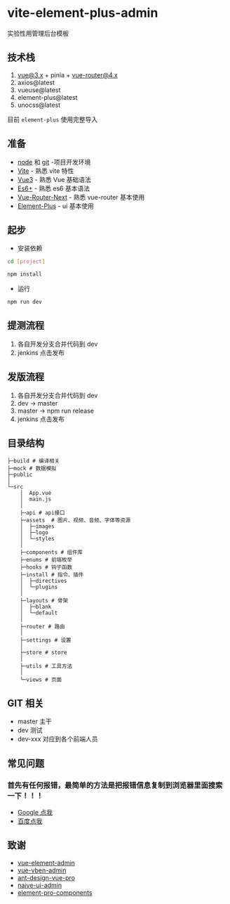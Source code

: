 # vite-element-plus-admin

实验性用管理后台模板

## 技术栈

1. vue@3.x + pinia + vue-router@4.x
2. axios@latest
3. vueuse@latest
4. element-plus@latest
5. unocss@latest

目前 `element-plus` 使用完整导入

## 准备

- [node](http://nodejs.org/) 和 [git](https://git-scm.com/) -项目开发环境
- [Vite](https://vitejs.dev/) - 熟悉 vite 特性
- [Vue3](https://v3.vuejs.org/) - 熟悉 Vue 基础语法
- [Es6+](http://es6.ruanyifeng.com/) - 熟悉 es6 基本语法
- [Vue-Router-Next](https://next.router.vuejs.org/) - 熟悉 vue-router 基本使用
- [Element-Plus](https://element-plus.org/zh-CN/) - ui 基本使用

## 起步

- 安装依赖

```bash
cd [project]

npm install
```

- 运行

```bash
npm run dev
```

## 提测流程

1. 各自开发分支合并代码到 dev
2. jenkins 点击发布

## 发版流程

1. 各自开发分支合并代码到 dev
2. dev -> master
3. master -> npm run release
4. jenkins 点击发布

## 目录结构

```
├─build # 编译相关
├─mock # 数据模拟
├─public
│
└─src
    │  App.vue
    │  main.js
    │
    ├─api # api接口
    ├─assets  # 图片、视频、音频、字体等资源
    │  ├─images
    │  ├─logo
    │  └─styles
    │
    ├─components # 组件库
    ├─enums # 前端枚举
    ├─hooks # 钩子函数
    ├─install # 指令、插件
    │  ├─directives
    │  └─plugins
    │
    ├─layouts # 骨架
    │  ├─blank
    │  └─default
    │
    ├─router # 路由
    │
    ├─settings # 设置
    │
    ├─store # store
    │
    ├─utils # 工具方法
    │
    └─views # 页面
```

## GIT 相关

- master 主干
- dev 测试
- dev-xxx 对应到各个前端人员

## 常见问题

### 首先有任何报错，最简单的方法是把报错信息复制到浏览器里面搜索一下！！！

- [Google 点我](https://www.google.com/)
- [百度点我](https://www.baidu.com/)

## 致谢

- [vue-element-admin](https://github.com/PanJiaChen/vue-element-admin)
- [vue-vben-admin](https://github.com/vbenjs/vue-vben-admin)
- [ant-design-vue-pro](https://github.com/vueComponent/ant-design-vue-pro)
- [naive-ui-admin](https://github.com/jekip/naive-ui-admin)
- [element-pro-components](https://github.com/tolking/element-pro-components) 
